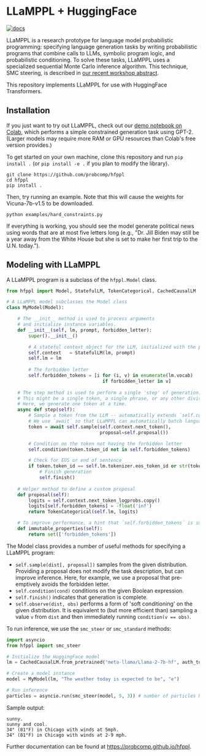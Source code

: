 # LLaMPPL + HuggingFace

[![docs](https://github.com/probcomp/hfppl/actions/workflows/docs.yml/badge.svg)](https://probcomp.github.io/hfppl)

LLaMPPL is a research prototype for language model probabilistic programming: specifying language generation tasks by writing probabilistic programs that combine calls to LLMs, symbolic program logic, and probabilistic conditioning. To solve these tasks, LLaMPPL uses a specialized sequential Monte Carlo inference algorithm. This technique, SMC steering, is described in [our recent workshop abstract](https://arxiv.org/abs/2306.03081).

This repository implements LLaMPPL for use with HuggingFace Transformers.

## Installation

If you just want to try out LLaMPPL, check out our [demo notebook on Colab](https://colab.research.google.com/drive/1uJEC-U8dcwsTWccCDGVexpgXexzZ642n?usp=sharing), which performs a simple constrained generation task using GPT-2. (Larger models may require more RAM or GPU resources than Colab's free version provides.)

To get started on your own machine, clone this repository and run `pip install .` (or `pip install -e .` if you plan to modify the library).

```
git clone https://github.com/probcomp/hfppl
cd hfppl
pip install .
```

Then, try running an example. Note that this will cause the weights for Vicuna-7b-v1.5 to be downloaded.

```
python examples/hard_constraints.py
```

If everything is working, you should see the model generate political news using words that are at most five letters long (e.g., "Dr. Jill Biden may still be a year away from the White House but she is set to make her first trip to the U.N. today.").

## Modeling with LLaMPPL

A LLaMPPL program is a subclass of the `hfppl.Model` class.

```python
from hfppl import Model, StatefulLM, TokenCategorical, CachedCausalLM

# A LLaMPPL model subclasses the Model class
class MyModel(Model):

    # The __init__ method is used to process arguments
    # and initialize instance variables.
    def __init__(self, lm, prompt, forbidden_letter):
        super().__init__()

        # A stateful context object for the LLM, initialized with the prompt
        self.context   = StatefulLM(lm, prompt)
        self.lm = lm
        
        # The forbidden letter
        self.forbidden_tokens = [i for (i, v) in enumerate(lm.vocab)
                                   if forbidden_letter in v]
    
    # The step method is used to perform a single 'step' of generation.
    # This might be a single token, a single phrase, or any other division.
    # Here, we generate one token at a time.
    async def step(self):
        # Sample a token from the LLM -- automatically extends `self.context`.
        # We use `await` so that LLaMPPL can automatically batch language model calls.
        token = await self.sample(self.context.next_token(), 
                                  proposal=self.proposal())

        # Condition on the token not having the forbidden letter
        self.condition(token.token_id not in self.forbidden_tokens)

        # Check for EOS or end of sentence
        if token.token_id == self.lm.tokenizer.eos_token_id or str(token) in ['.', '!', '?']:
            # Finish generation
            self.finish()
    
    # Helper method to define a custom proposal
    def proposal(self):
        logits = self.context.next_token_logprobs.copy()
        logits[self.forbidden_tokens] = -float('inf')
        return TokenCategorical(self.lm, logits)

    # To improve performance, a hint that `self.forbidden_tokens` is immutable
    def immutable_properties(self):
        return set(['forbidden_tokens'])
```

The Model class provides a number of useful methods for specifying a LLaMPPL program:

* `self.sample(dist[, proposal])` samples from the given distribution. Providing a proposal does not modify the task description, but can improve inference. Here, for example, we use a proposal that pre-emptively avoids the forbidden letter.
* `self.condition(cond)` conditions on the given Boolean expression.
* `self.finish()` indicates that generation is complete.
* `self.observe(dist, obs)` performs a form of 'soft conditioning' on the given distribution. It is equivalent to (but more efficient than) sampling a value `v` from `dist` and then immediately running `condition(v == obs)`.

To run inference, we use the `smc_steer` or `smc_standard` methods:

```python
import asyncio
from hfppl import smc_steer

# Initialize the HuggingFace model
lm = CachedCausalLM.from_pretrained("meta-llama/Llama-2-7b-hf", auth_token=<YOUR_HUGGINGFACE_API_TOKEN_HERE>)

# Create a model instance
model = MyModel(lm, "The weather today is expected to be", "e")

# Run inference
particles = asyncio.run(smc_steer(model, 5, 3)) # number of particles N, and beam factor K
```

Sample output:

```
sunny.
sunny and cool.
34° (81°F) in Chicago with winds at 5mph.
34° (81°F) in Chicago with winds at 2-9 mph.
```

Further documentation can be found at https://probcomp.github.io/hfppl.